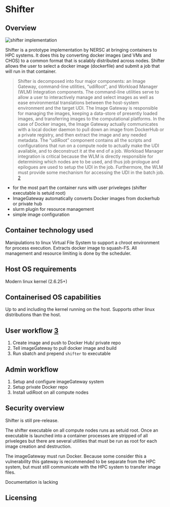 # Shifter
## Overview
![shifter implementation][shifter.png]

Shifter is a prototype implementation by NERSC at bringing containers to HPC systems.  It does this by converting docker images (and VMs and CHOS) to a common format that is scalably distributed across nodes.  Shifter allows the user to select a docker image (dockerfile) and submit a job that will run in that container.

> Shifter  is  decomposed  into
> four  major  components:  an  Image  Gateway,  command-line
> utilities,  “udiRoot”,  and  Workload  Manager  (WLM)  Integration components. The command-line utilities serve to allow a
> user to interactively manage and select images as well as ease
> environmental  translations  between  the  host-system  environment  and  the  target  UDI.  The  Image  Gateway  is  responsible
> for  managing  the  images,  keeping  a  data-store  of  presently
> loaded  images,  and  transferring  images  to  the  computational
> platforms. In the case of Docker images, the Image Gateway
> actually  communicates  with  a  local  docker  daemon  to  pull
> down an image from DockerHub or a private registry, and then
> extract  the  image  and  any  needed  metadata.  The  “udiRoot”
> component  contains  all  the  scripts  and  configurations  that
> run  on  a  compute  node  to  actually  make  the  UDI  available,
> and  to  deconstruct  it  at  the  end  of  a  job.  Workload  Manager
> integration is critical because the WLM is directly responsible
> for  determining  which  nodes  are  to  be  used,  and  thus  job
> prologue and epilogues are used to setup the UDI in the job.
> Furthermore,  the  WLM  must  provide  some  mechanism  for
> accessing the UDI in the batch job. [2][2]


* for the most part the container runs with user priveleges (shifter executable is setuid root)
* ImageGateway automatically converts Docker images from dockerhub or private hub
* slurm plugin for resource management
* simple image configuration

## Container technology used
Manipulations to linux Virtual File System to support a chroot environment for process execution.  Extracts docker image to squash-FS.  All management and resource limiting is done by the scheduler. 

## Host OS requirements
Modern linux kernel (2.6.25+)

## Containerised OS capabilities
Up to and including the kernel running on the host.  Supports other linux distributions than the host.

## User workflow [3][3]
1. Create image and push to Docker Hub/ private repo
2. Tell imageGateway to pull docker image and build
3. Run sbatch and prepend `shifter` to executable

## Admin workflow
1. Setup and configure imageGateway system
2. Setup private Docker repo
3. Install udiRoot on all compute nodes

## Security overview
Shifter is still pre-release. 

The shifter executable on all compute nodes runs as setuid root.  Once an executable is launched into a container processes are stripped of all priveleges but there are several utilities that must be run as root for each image creation and destruction.

The imageGateway must run Docker.  Because some consider this a vulnerability this gateway is recommended to be separate from the HPC system, but must still communicate with the HPC system to transfer image files.

Documentation is lacking

## Licensing



[shifter.png]:https://www.nersc.gov/assets/_resampled/ResizedImage600453-shifterDiagram.png
[1]:https://cug.org/proceedings/cug2016_proceedings/includes/files/pap103.pdf
[2]:http://www.nersc.gov/assets/Uploads/cug2015udi.pdf
[3]:https://www.slideshare.net/insideHPC/shifter-containers-in-hpc-environments